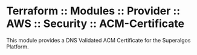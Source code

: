 # Terraform :: Modules :: Provider :: AWS :: Security :: ACM-Certificate

This module provides a DNS Validated ACM Certificate for the Superalgos Platform.

